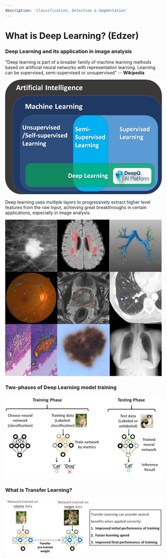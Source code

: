 ```yaml
---
description: 'Classification, Detection & Segmentation'
---
```


# What is Deep Learning? \(Edzer\)

### Deep Learning and its application in image analysis

"Deep learning is part of a broader family of machine learning methods based on artificial neural networks with representation learning. Learning can be supervised, semi-supervised or unsupervised" -- **Wikipedia**

![DeepQ AI Platform](../.gitbook/assets/image%20%28124%29.png)

Deep learning uses multiple layers to progressively extract higher level features from the raw input, achieving great breakthroughs in certain applications, especially in image analysis.

![Various applications of deep learning in Medical image analysis~A Survey on Deep Learning in Medical Image Analysis~](../.gitbook/assets/image%20%28135%29.png)

### Two-phases of Deep Learning model training



![](../.gitbook/assets/image%20%28115%29.png)

### What is Transfer Learning?

![](../.gitbook/assets/image%20%2874%29.png)



